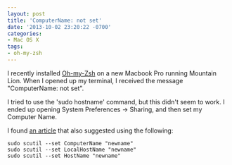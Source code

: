 ```yaml
---
layout: post
title: 'ComputerName: not set'
date: '2013-10-02 23:20:22 -0700'
categories:
- Mac OS X
tags:
- oh-my-zsh
---
```

I recently installed [Oh-my-Zsh] on a new Macbook Pro running Mountain Lion.
When I opened up my terminal, I received the message "ComputerName: not set".

I tried to use the 'sudo hostname' command, but this didn't seem to work. I
ended up opening System Preferences -> Sharing, and then set my Computer Name.
<!--more-->

I found [an article] that also suggested using the following:

``` shell
sudo scutil --set ComputerName "newname"
sudo scutil --set LocalHostName "newname"
sudo scutil --set HostName "newname"
```

[Oh-my-Zsh]: https://github.com/robbyrussell/oh-my-zsh
[an article]: http://apple.stackexchange.com/questions/66611/how-to-change-computer-name-so-terminal-displays-it-in-mac-os-x-mountain-lion
